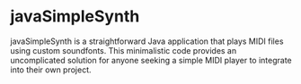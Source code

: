 # javaSimpleSynth
javaSimpleSynth is a straightforward Java application that plays MIDI files using custom soundfonts. This minimalistic code provides an uncomplicated solution for anyone seeking a simple MIDI player to integrate into their own project.

